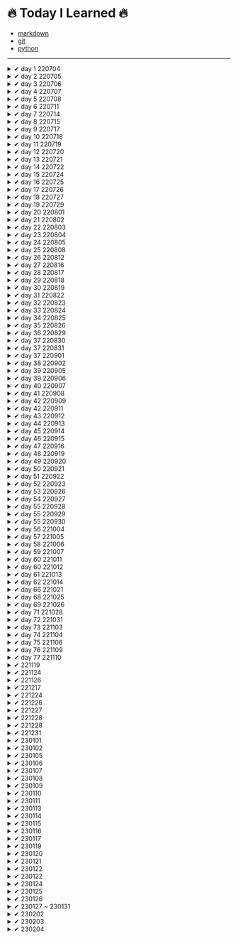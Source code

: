 # 🔥 Today I Learned 🔥

- [markdown](https://github.com/jincde/TIL/tree/master/markdown)
- [git](https://github.com/jincde/TIL/tree/master/git)
- [python](https://github.com/jincde/TIL/tree/master/python)

---

<details>
<summary> ✔ day 1 220704 </summary>

#### 가입

- `github` 가입
- `notion` 가입
- `syllaverse` 가입
- `discord` 가입

#### 개발환경 설정

- `git` 설치

- `Python` 설치

- `VScode` 설치

- `Typora` 설치
  
  </details>

<details>
<summary> ✔ day 2 220705 </summary>

- `markdown` 문법

- `git` 실습
  
  </details>
  <details>
  <summary> ✔ day 3 220706 </summary>

- `로컬저장소` `원격저장소` 개념

- `git 기본 브랜치` 설치

- 저장소 만들고 `3커밋`

- TIL `커밋`
  
  </details>

<details>
<summary> ✔ day 4 220707 </summary>

- `clone`개념 정리

- `branch`개념 정리

- `merge`개념 정리

- `pull request`개념 정리
  
  </details>

<details>
<summary> ✔ day 5 220708 </summary>

- 채용공고 정리

- 지원자격 공통 기술스택 파악

- 우대사항 파악

- [job-research](https://github.com/jincde/job-research)
  
  </details>

<details>
<summary> ✔ day 6 220711 </summary>

- `python`기본 문법

- 코드업 파이썬기본100제 ~20번 문항. ing
  
  </details>

<details>
<summary> ✔ day 7 220714 </summary>

- `python` 조건문

- `python` 반복문

- `VOCA`폴더 생성
  
  </details>

<details>
<summary> ✔ day 8 220715 </summary>

- `python` 프로젝트01 (01.py ~ 05.py)
  
  </details>

<details>
<summary> ✔ day 9 220717 </summary>

- `Marktext` - Typora 대체 프로그램 설치 및 설정
  
  </details>

<details>
<summary> ✔ day 10 220718 </summary>

- `OSI 7 Layer`
  
  </details>

<details>
<summary> ✔ day 11 220719 </summary>

- `객체지향 - oop`
- `SWEA` 4문제 실습
- `python` 20번, 21번 실습 

</details>

<details>
<summary> ✔ day 12 220720 </summary>

- `SWEA` 5문제 실습
- `객체지향` - 스태틱 메소드, 데코레이터,

</details>

<details>
<summary> ✔ day 13 220721 </summary>

- `SWEA` 5문제 실습
- `객체지향` - 스태틱 메소드, 데코레이터,

</details>

<details>
<summary> ✔ day 14 220722 </summary>

- `API` 
- `TMDB API`실습

</details>

<details>
<summary> ✔ day 15 220724 </summary>

- `정보처리기사 실기시험 응시` 

</details>

<details>
<summary> ✔ day 16 220725 </summary>

- `알고리즘`
- `백준`실습
- `MAC OS`설정

</details>

<details>
<summary> ✔ day 17 220726 </summary>

- `시간 복잡도`

</details>

<details>
<summary> ✔ day 18 220727 </summary>

- `python`문자열 메소드
- `백준` 단계별 문제 풀이

</details>

<details>
<summary> ✔ day 19 220729 </summary>

- `코딩테스트 모의고사` 7문제 중 4문제 풀이

</details>

<details>
<summary> ✔ day 20 220801 </summary>

- 자료구조 `stack`, `queue`

</details>

<details>
<summary> ✔ day 21 220802 </summary>

- 자료구조 `heap`, `set`

</details>

<details>
<summary> ✔ day 22 220803 </summary>

- `2차원 리스트`

</details>

<details>
<summary> ✔ day 23 220804 </summary>

- 2차원 리스트 `순회`

</details>

<details>
<summary> ✔ day 24 220805 </summary>

- `코딩테스트 모의고사` 2회차 

</details>

<details>
<summary> ✔ day 25 220808 </summary>

- `브루트포스`
- `델타 탐색`

</details>

<details>
<summary> ✔ day 26 220812 </summary>

- `코딩테스트 모의고사` 3회차

</details>

<details>
<summary> ✔ day 27 220816 </summary>

- `데이터베이스`
- `SQL` 작성 실습

</details>

<details>
<summary> ✔ day 28 220817 </summary>

- `SQL` 쿼리 작성 실습

</details>

<details>
<summary> ✔ day 29 220818 </summary>

- 'SQL' 쿼리 작성 실습
- 숫자 관련 함수, `GROUP BY`

</details>

<details>
<summary> ✔ day 30 220819 </summary>

- `SQL` 서브쿼리 작성 실습
- `INNER JOIN` 예습

</details>

<details>
<summary> ✔ day 31 220822 </summary>

- `SQL` JOIN 작성 실습

</details>

<details>
<summary> ✔ day 32 220823 </summary>

- `ERD` 작성 실습

</details>

<details>
<summary> ✔ day 33 220824 </summary>

- `ORM` 활용 실습

</details>

<details>
<summary> ✔ day 34 220825 </summary>

- `ORM` 활용 실습 2일차

</details>

<details>
<summary> ✔ day 35 220826 </summary>

- `DB` 최종 테스트

</details>

<details>
<summary> ✔ day 36 220829 </summary>

- `HTML`, `CSS`개념

</details>

<details>
<summary> ✔ day 37 220830 </summary>

- `HTML`, `CSS`개념 2일차
</details>

<details>
<summary> ✔ day 37 220831 </summary>

- `웹`제작 실습
</details>

<details>
<summary> ✔ day 37 220901 </summary>

- `웹`제작 실습 2일차
</details>

<details>
<summary> ✔ day 38 220902 </summary>

- `웹` 팀프로젝트 첫번째
</details>

<details>
<summary> ✔ day 39 220905 </summary>

- `Bootstrap`
</details>

<details>
<summary> ✔ day 39 220906 </summary>

- `Bootstrap` 2일차
</details>

<details>
<summary> ✔ day 40 220907 </summary>

- `Bootstrap` 3일차
- `grid`
</details>

<details>
<summary> ✔ day 41 220908 </summary>

- `Bootstrap` 4일차
</details>

<details>
<summary> ✔ day 42 220909 </summary>

- `React` 공부 시작
</details>

<details>
<summary> ✔ day 42 220911 </summary>

- `Javascript`
</details>

<details>
<summary> ✔ day 43 220912 </summary>

- `Javascript`
</details>

<details>
<summary> ✔ day 44 220913 </summary>

- `Web`팀프로젝트2 1일차
</details>

<details>
<summary> ✔ day 45 220914 </summary>

- `Web`팀프로젝트2 2일차
</details>

<details>
<summary> ✔ day 46 220915 </summary>

- `JavaScript` 개념 정리
</details>

<details>
<summary> ✔ day 47 220916 </summary>

- `JavaScript` 개념 정리
</details>

<details>
<summary> ✔ day 48 220919 </summary>

- `JavaScript` carousel 구현
</details>

<details>
<summary> ✔ day 49 220920 </summary>

- `JavaScript` lotto 추첨 구현
</details>

<details>
<summary> ✔ day 50 220921 </summary>

- `Django` 1일차
</details>

<details>
<summary> ✔ day 51 220922 </summary>

- `Django` 2일차
</details>

<details>
<summary> ✔ day 52 220923 </summary>

- 서비스 분석 및 기획
</details>

<details>
<summary> ✔ day 53 220926 </summary>

- `Django` 3일차
</details>

<details>
<summary> ✔ day 54 220927 </summary>

- `Django` 4일차
</details>

<details>
<summary> ✔ day 55 220928 </summary>

- `Django` 5일차
</details>

<details>
<summary> ✔ day 55 220929 </summary>

- `Django` 6일차
</details>

<details>
<summary> ✔ day 55 220930 </summary>

- [페어프로젝트](https://github.com/jincde/django-pair-movie)

  </details>

<details>
<summary> ✔ day 56 221004 </summary>

- `Django` 7일차
</details>

<details>
<summary> ✔ day 57 221005 </summary>

- `Django` 8일차
</details>

<details>
<summary> ✔ day 58 221006 </summary>

- `Django` 9일차
</details>

<details>
<summary> ✔ day 59 221007 </summary>

- [페어프로젝트2](https://github.com/jincde/django-pair-movie2)
</details>

<details>
<summary> ✔ day 60 221011 </summary>

- `해커톤`멘토링 신청
- `Django` 회원 관리
</details>

<details>
<summary> ✔ day 60 221012 </summary>

- `Django` Auth
</details>

<details>
<summary> ✔ day 61 221013 </summary>

- `Django` Auth
</details>

<details>
<summary> ✔ day 62 221014 </summary>

- [페어프로젝트3](https://github.com/jincde/django-pair-movie3)
</details>

<details>
<summary> ✔ day 66 221021 </summary>

- [페어프로젝트4]
</details>

<details>
<summary> ✔ day 68 221025 </summary>

- `django`
</details>

<details>
<summary> ✔ day 69 221026 </summary>

- 비동기처리
</details>


<details>
<summary> ✔ day 71 221028 </summary>

- `heroku` 배포
</details>

<details>
<summary> ✔ day 72 221031 </summary>

- 모의 프로젝트
  </details>

<details>
<summary> ✔ day 73 221103 </summary>

- 모의 프로젝트
</details>

<details>
<summary> ✔ day 74 221104 </summary>

- 모의 프로젝트
</details>

<details>
<summary> ✔ day 75 221106 </summary>

- 모의 프로젝트
</details>

<details>
<summary> ✔ day 76 221109 </summary>

- 세미 프로젝트 2회차 : `치킨컬리`
</details>

<details>
<summary> ✔ day 77 221110 </summary>

- 세미 프로젝트 2회차 : `치킨컬리`
- index 전체 구조
- `navbar` 구조
</details>

<details>
<summary> ✔ 221119 </summary>

- `SSAFY` 에세이 제출.
</details>

<details>
<summary> ✔ 221124 </summary>

- `13팀` 프로젝트 시작.
</details>

<details>
<summary> ✔ 221126 </summary>

- `13팀` 프로젝트 메인 페이지 구조 구현 
</details>

<details>
<summary> ✔ 221217 </summary>

- `모던 자바스크립트` 3주차 브라우저 내용 정리
</details>

<details>
<summary> ✔ 221224 </summary>

- `토이 프로젝트` 1주차 : 카테고리필터(7), 탭메뉴(11) 제작
</details>

<details>
<summary> ✔ 221226 </summary>

- `자바스크립트` 1일차
</details>

<details>
<summary> ✔ 221227 </summary>

- `자바스크립트` 2일차
- array 내장 함수
</details>

<details>
<summary> ✔ 221228 </summary>

- `자바스크립트` 3일차
- node.js
- npm
- why react?
</details>

<details>
<summary> ✔ 221228 </summary>

- `react` 복습
</details>

<details>
<summary> ✔ 221231 </summary>

- `자바스크립트` 가위바위보
</details>

<details>
<summary> ✔ 230101 </summary>

- `FE` 토이프로젝트 코드리뷰
- `react` 상태(state)
</details>

<details>
<summary> ✔ 230102 </summary>

- `react` props
</details>

<details>
<summary> ✔ 230105 </summary>

- shallow copy(deep copy)
</details>

<details>
<summary> ✔ 230106 </summary>

- `react` component
</details>

<details>
<summary> ✔ 230107 </summary>

- `FE스터디` 클론코딩
</details>

<details>
<summary> ✔ 230108 </summary>

- `바닐라JS` carousel
</details>

<details>
<summary> ✔ 230109 </summary>

- `바닐라JS` 이벤트핸들러
</details>

<details>
<summary> ✔ 230110 </summary>

- `react` CRUD 실습 
</details>

<details>
<summary> ✔ 230111 </summary>

- `react hook` 최적화
- `useMemo()` 
</details>

<details>
<summary> ✔ 230113 </summary>

- `react hook`
- `useEffect()`
- AJAX 라이브러리 `axios` 
</details>

<details>
<summary> ✔ 230114 </summary>

- `Context API` 
</details>

<details>
<summary> ✔ 230115 </summary>

- 리액트 상태관리 라이브러리 `Redux`
</details>

<details>
<summary> ✔ 230116 </summary>

- `FE` 프로그래머스 클론코딩(리액트)
</details>

<details>
<summary> ✔ 230117 </summary>

- `FE` 프로그래머스 클론코딩(리액트)
</details>

<details>
<summary> ✔ 230119 </summary>

- localStorage
- react 최적화 
</details>

<details>
<summary> ✔ 230120 </summary>

- 코딩테스트
</details>

<details>
<summary> ✔ 230121 </summary>

- 자바스크립트 알고리즘 풀이
</details>

<details>
<summary> ✔ 230122 </summary>

- `.Object.entries()` 메소드
</details>

<details>
<summary> ✔ 230122 </summary>

- `.unshift()` 메소드
- `shift()` 메소드
</details>

<details>
<summary> ✔ 230124 </summary>

- `재귀함수` 팩토리얼 기능
</details>

<details>
<summary> ✔ 230125 </summary>

- `.match(RegExp)` 메소드
- `.reduce((acc, cur))` 메소드
</details>

<details>
<summary> ✔ 230126 </summary>

- `프론트엔드` 학습 방향성
</details>

<details>
<summary> ✔ 230127 ~ 230131 </summary>

- `OpenSea` 리액트 클론코딩
</details>

<details>
<summary> ✔ 230202 </summary>

- 최종면접
</details>

<details>
<summary> ✔ 230203 </summary>

- 그리드 시스템
</details>

<details>
<summary> ✔ 230204 </summary>

- 웹 성능 최적화
</details>